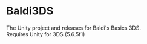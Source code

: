 # Baldi3DS
The Unity project and releases for Baldi's Basics 3DS. <br>
Requires Unity for 3DS (5.6.5f1)
